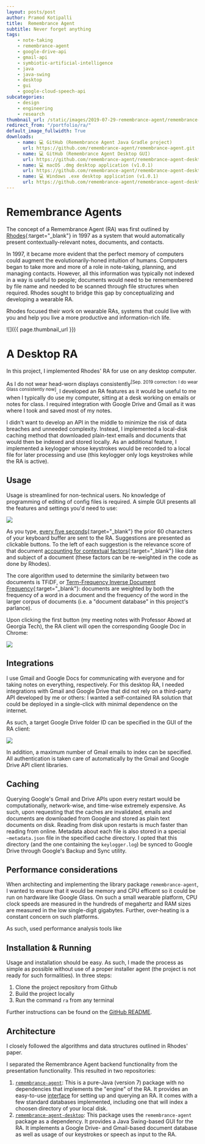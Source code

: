 ```yaml
---
layout: posts/post
author: Pramod Kotipalli
title:  Remembrance Agent
subtitle: Never forget anything
tags:
    - note-taking
    - remembrance-agent
    - google-drive-api
    - gmail-api
    - symbiotic-artificial-intelligence
    - java
    - java-swing
    - desktop
    - gui
    - google-cloud-speech-api
subcategories:
    - design
    - engineering
    - research
thumbnail_url: /static/images/2019-07-29-remembrance-agent/remembrance-agent-logo.png
redirect_from: "/portfolio/ra/"
default_image_fullwidth: True
downloads:
    - name: 💻 GitHub (Remembrance Agent Java Gradle project)
      url: https://github.com/remembrance-agent/remembrance-agent.git
    - name: 💻 GitHub (Remembrance Agent Desktop GUI)
      url: https://github.com/remembrance-agent/remembrance-agent-desktop.git
    - name: 💻 macOS .dmg desktop application (v1.0.1)
      url: https://github.com/remembrance-agent/remembrance-agent-desktop/releases/download/v1.0.1/ra-desktop-v1.0.1-macos-dmg.zip
    - name: 💻 Windows .exe desktop application (v1.0.1)
      url: https://github.com/remembrance-agent/remembrance-agent-desktop/releases/download/v1.0.1/ra-desktop-v1.0.1-windows-exe.zip
---
```


# Remembrance Agents

The concept of a Remembrance Agent (RA) was first outlined by [Rhodes][rhodes-1997]{:target="_blank"} in 1997 as a system that would automatically present contextually-relevant notes, documents, and contacts.

In 1997, it became more evident that the perfect memory of computers could augment the evolutionarily-honed intuition of humans. Computers began to take more and more of a role in note-taking, planning, and managing contacts. However, all this information was typically not indexed in a way is useful to people; documents would need to be rememembered by file name and needed to be scanned through file structures when required. Rhodes sought to bridge this gap by conceptualizing and developing a wearable RA.

Rhodes focused their work on wearable RAs, systems that could live with you and help you live a more productive and information-rich life.

![]({{ page.thumbnail_url }})

# A Desktop RA

In this project, I implemented Rhodes' RA for use on any desktop computer.

As I do not wear head-worn displays consistently<sup>[Sep. 2019 correction: I do wear Glass consistently now]</sup>, I developed an RA features as it would be useful to me when I typically do use my computer, sitting at a desk working on emails or notes for class. I required integration with Google Drive and Gmail as it was where I took and saved most of my notes.

I didn't want to develop an API in the middle to minimize the risk of data breaches and unneeded complexity. Instead, I implemented a local-disk caching method that downloaded plain-text emails and documents that would then be indexed and stored locally. As an additional feature, I implemented a keylogger whose keystrokes would be recorded to a local file for later processing and use (this keylogger only logs keystrokes while the RA is active).

## Usage

Usage is streamlined for non-technical users. No knowledge of programming of editing of config files is required. A simple GUI presents all the features and settings you'd need to use:

![](/static/images/2019-07-29-remembrance-agent/client-with-suggestion.png)

As you type, [every five seconds][ra-query-period]{:target="_blank"} the prior 60 characters of your keyboard buffer are sent to the RA. Suggestions are presented as clickable buttons. To the left of each suggestion is the relevance score of that document [accounting for contextual factors][ra-engine-github]{:target="_blank"} like date and subject of a document (these factors can be re-weighted in the code as done by Rhodes). 

The core algorithm used to determine the similarity between two documents is TFiDF, or [Term-Frequency Inverse Document Frequency][tfidf-github]{:target="_blank"}: documents are weighted by both the frequency of a word in a document and the frequency of the word in the larger corpus of documents (i.e. a "document database" in this project's parlance).

Upon clicking the first button (my meeting notes with Professor Abowd at Georgia Tech), the RA client will open the corresponding Google Doc in Chrome:

![](/static/images/2019-07-29-remembrance-agent/chrome-opened-suggestion.png)


## Integrations

I use Gmail and Google Docs for communicating with everyone and for taking notes on everything, respectively. For this desktop RA, I needed integrations with Gmail and Google Drive that did not rely on a third-party API developed by me or others: I wanted a self-contained RA solution that could be deployed in a single-click with minimal dependence on the internet.

As such, a target Google Drive folder ID can be specified in the GUI of the RA client:

![](/static/images/2019-07-29-remembrance-agent/client-menu-open.png)

In addition, a maximum number of Gmail emails to index can be specified. All authentication is taken care of automatically by the Gmail and Google Drive API client libraries.

## Caching

Querying Google's Gmail and Drive APIs upon every restart would be computationally, network-wise, and time-wise extremely expensive. As such, upon requesting that the caches are invalidated, emails and documents are downloaded from Google and stored as plain text documents on disk. Reading from disk upon restarts is much faster than reading from online. Metadata about each file is also stored in a special `~metadata.json` file in the specified cache directory. I opted that this directory (and the one containing the `keylogger.log`) be synced to Google Drive through Google's Backup and Sync utility.

## Performance considerations

When architecting and implementing the library package `remembrance-agent`, I wanted to ensure that it would be memory and CPU efficent so it could be run on hardware like Google Glass. On such a small wearable platform, CPU clock speeds are measured in the hundreds of megahertz and RAM sizes are measured in the low single-digit gigabytes. Further, over-heating is a constant concern on such platforms.  

As such, used performance analysis tools like 

## Installation & Running

Usage and installation should be easy. As such, I made the process as simple as possible without use of a proper installer agent (the project is not ready for such formalities). In three steps:

1. Clone the project repository from Github
2. Build the project locally
3. Run the command `ra` from any terminal

Further instructions can be found on the [GitHub README][readme].


## Architecture

I closely followed the algorithms and data structures outlined in Rhodes' paper.

I separated the Remembrance Agent backend functionality from the presentation functionality. This resulted in two repositories:
1. [`remembrance-agent`][ra-repo]: This is a pure-Java (version 7) package with no dependencies that implements the "engine" of the RA. It provides an easy-to-use [interface][ra-interface] for setting up and querying an RA. It comes with a few standard databases implemented, including one that will index a choosen directory of your local disk.
2. [`remembrance-agent-desktop`][ra-desktop]: This package uses the `remembrance-agent` package as a dependency. It provides a Java Swing-based GUI for the RA. It implements a Google Drive- and Gmail-based document database as well as usage of our keystrokes or speech as input to the RA.

[rhodes-1997]:http://alumni.media.mit.edu/~rhodes/Papers/wear-ra-personaltech/
[ra-query-period]:https://github.com/remembrance-agent/remembrance-agent/blob/v1.2.1/src/main/java/io/p13i/ra/RemembranceAgentClient.java#L332-L337
[ra-engine-github]:https://github.com/remembrance-agent/remembrance-agent/blob/v1.2.1/src/main/java/io/p13i/ra/engine/RemembranceAgentSuggestionCalculator.java
[tfidf-github]:https://github.com/remembrance-agent/remembrance-agent/blob/v1.2.1/src/main/java/io/p13i/ra/utils/TFIDFCalculator.java
[readme]:https://github.com/remembrance-agent/remembrance-agent/blob/master/README.md
[ra-repo]:https://github.com/remembrance-agent/remembrance-agent
[ra-interface]:https://github.com/remembrance-agent/remembrance-agent/blob/f061e14770e2aa8c0e79dcefb654b9d28c6325e3/src/main/java/io/p13i/ra/engine/IRemembranceAgentEngine.java#L17-L38
[ra-desktop]:https://github.com/remembrance-agent/remembrance-agent-desktop